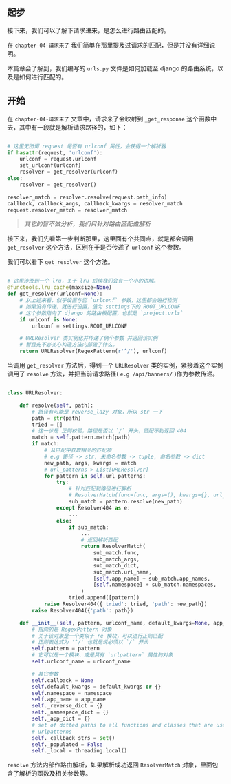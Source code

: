 ## 起步

接下来，我们可以了解下请求进来，是怎么进行路由匹配的。

在 `chapter-04-请求来了` 我们简单在那里提及过请求的匹配，但是并没有详细说明。

本篇章会了解到，我们编写的 `urls.py` 文件是如何加载至 django 的路由系统，以及是如何进行匹配的。

## 开始

在 `chapter-04-请求来了` 文章中，请求来了会映射到 `_get_response` 这个函数中去，其中有一段就是解析请求路径的，如下：

```python

# 这里无所谓 request 是否有 urlconf 属性，会获得一个解析器
if hasattr(request, 'urlconf'):
    urlconf = request.urlconf
    set_urlconf(urlconf)
    resolver = get_resolver(urlconf)
else:
    resolver = get_resolver()

resolver_match = resolver.resolve(request.path_info)
callback, callback_args, callback_kwargs = resolver_match
request.resolver_match = resolver_match

```

> *其它的暂不做分析，我们只针对路由匹配做解析*

接下来，我们先看第一步判断那里，这里面有个共同点，就是都会调用 `get_resolver` 这个方法，区别在于是否传递了 `urlconf` 这个参数。

我们可以看下 `get_resolver` 这个方法。

```python

# 这里涉及到一个 lru，关于 lru 后续我们会有一个小的讲解。
@functools.lru_cache(maxsize=None)
def get_resolver(urlconf=None):
    # 从上述来看，似乎设置与否 `urlconf` 参数，这里都会进行检测
    # 如果没有传递，就进行设置，值为 settings下的 ROOT_URLCONF
    # 这个参数指向了 django 的路由根配置，也就是 `project.urls`
    if urlconf is None:
        urlconf = settings.ROOT_URLCONF

    # URLResolver 类实例化并传递了俩个参数 并返回该实例
    # 暂且先不必关心构造方法内部做了什么。
    return URLResolver(RegexPattern(r'^/'), urlconf)

```

当调用 `get_resolver` 方法后，得到一个 `URLResolver` 类的实例，紧接着这个实例调用了 `resolve` 方法，并把当前请求路径( `e.g /api/banners/` )作为参数传递。

```python

class URLResolver:

    def resolve(self, path):
        # 路径有可能是 reverse_lazy 对象，所以 str 一下
        path = str(path)
        tried = []
        # 这一步是 正则校验，路径是否以 `/` 开头，匹配不到返回 404
        match = self.pattern.match(path)
        if match:
            # 从匹配中获取相关的匹配项
            # e.g 路径 -> str, 未命名参数 -> tuple, 命名参数 -> dict
            new_path, args, kwargs = match
            # url_patterns > List[URLResolver]
            for pattern in self.url_patterns:
                try:
                    # 针对匹配到路径进行解析
                    # ResolverMatch(func=func, args=(), kwargs={}, url_name=None, app_names=[], namespaces=[])
                    sub_match = pattern.resolve(new_path)
                except Resolver404 as e:
                    ...
                else:
                    if sub_match:
                        ...
                        # 返回解析匹配
                        return ResolverMatch(
                            sub_match.func,
                            sub_match_args,
                            sub_match_dict,
                            sub_match.url_name,
                            [self.app_name] + sub_match.app_names,
                            [self.namespace] + sub_match.namespaces,
                        )
                    tried.append([pattern])
            raise Resolver404({'tried': tried, 'path': new_path})
        raise Resolver404({'path': path})

    def __init__(self, pattern, urlconf_name, default_kwargs=None, app_name=None, namespace=None):
        # 指向的是 RegexPattern 对象
        # 关于该对象是一个类似于 re 模块，可以进行正则匹配
        # 正则表达式为 '^/' 也就是说必须以 `/` 开头
        self.pattern = pattern
        # 它可以是一个模块、或是具有 `urlpattern` 属性的对象
        self.urlconf_name = urlconf_name

        # 其它参数
        self.callback = None
        self.default_kwargs = default_kwargs or {}
        self.namespace = namespace
        self.app_name = app_name
        self._reverse_dict = {}
        self._namespace_dict = {}
        self._app_dict = {}
        # set of dotted paths to all functions and classes that are used in
        # urlpatterns
        self._callback_strs = set()
        self._populated = False
        self._local = threading.local()

```

`resolve` 方法内部作路由解析，如果解析成功返回 `ResolverMatch` 对象，里面包含了解析的函数及相关参数等。
